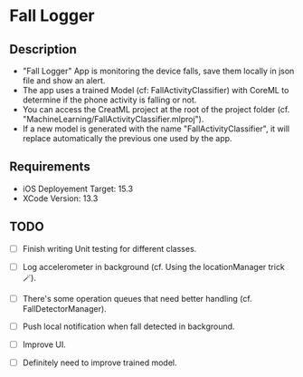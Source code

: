 # Fall Logger

## Description

- "Fall Logger" App is monitoring the device falls, save them locally in json file and show an alert.
- The app uses a trained Model (cf: FallActivityClassifier) with CoreML to determine if the phone activity is falling or not.
- You can access the CreatML project at the root of the project folder (cf. "MachineLearning/FallActivityClassifier.mlproj").
- If a new model is generated with the name "FallActivityClassifier", it will replace automatically the previous one used by the app.

## Requirements
- iOS Deployement Target: 15.3
- XCode Version: 13.3

## TODO
- [ ] Finish writing Unit testing for different classes.
- [ ] Log accelerometer in background (cf. Using the locationManager trick 🪄).
- [ ] There's some operation queues that need better handling (cf. FallDetectorManager).
- [ ] Push local notification when fall detected in background.
- [ ] Improve UI.
- [ ] Definitely need to improve trained model.





